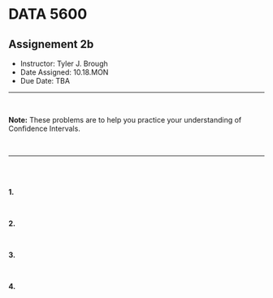 # __DATA 5600__

## __Assignement 2b__


* Instructor: Tyler J. Brough
* Date Assigned: 10.18.MON
* Due Date: TBA
---

<br>


__Note:__ These problems are to help you practice your understanding of Confidence Intervals. 

<br>

---

<br>
<br>

__1.__ 



<br>


__2.__

<br>


__3.__


<br>

__4.__